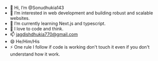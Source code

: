 - 👋 Hi, I’m @Sonudhukia143
- 👀 I’m interested in web development and building robust and scalable websites.
- 🌱 I’m currently learning Next.js and typescript.
- 💞️ I love to code and think.
- 📫 jagdishdhukia770@gmail.com
- 😄 He/Him/His
- ⚡ One rule I follow if code is working don't touch it even if you don't understand how it work.

<!---
Sonudhukia143/Sonudhukia143 is a ✨ special ✨ repository because its `README.md` (this file) appears on your GitHub profile.
You can click the Preview link to take a look at your changes.
--->

